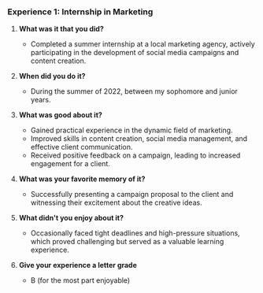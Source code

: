 ### Experience 1: Internship in Marketing

1. **What was it that you did?**
   - Completed a summer internship at a local marketing agency, actively participating in the development of social media campaigns and content creation.

2. **When did you do it?**
   - During the summer of 2022, between my sophomore and junior years.

3. **What was good about it?**
   - Gained practical experience in the dynamic field of marketing.
   - Improved skills in content creation, social media management, and effective client communication.
   - Received positive feedback on a campaign, leading to increased engagement for a client.

4. **What was your favorite memory of it?**
   - Successfully presenting a campaign proposal to the client and witnessing their excitement about the creative ideas.

5. **What didn't you enjoy about it?**
   - Occasionally faced tight deadlines and high-pressure situations, which proved challenging but served as a valuable learning experience.

6. **Give your experience a letter grade**
   - B (for the most part enjoyable)

